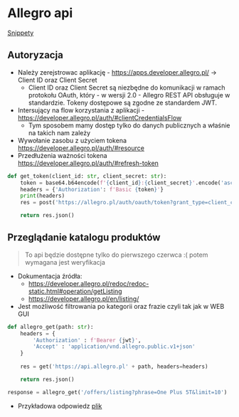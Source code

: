 # Allegro api

[Snippety](allegro_api.py)

## Autoryzacja
* Należy zerejstrowac aplikację - https://apps.developer.allegro.pl/ -> Client ID oraz Client Secret
  * Client ID oraz Client Secret są niezbędne do komunikacji w ramach protokołu OAuth, który - w wersji 2.0 - Allegro REST API obsługuje w standardzie. Tokeny dostępowe są zgodne ze standardem JWT.
* Intersujący na flow korzystania z aplikacji - https://developer.allegro.pl/auth/#clientCredentialsFlow
  * Tym sposobem mamy dostęp tylko do danych publicznych a właśnie na takich nam zależy
* Wywołanie zasobu z użyciem tokena https://developer.allegro.pl/auth/#resource
* Przedłużenia ważności tokena https://developer.allegro.pl/auth/#refresh-token
```python
def get_token(client_id: str, client_secret: str):
    token = base64.b64encode(f'{client_id}:{client_secret}'.encode('ascii')).decode('ascii')
    headers = {'Authorization': f'Basic {token}'}
    print(headers)
    res = post('https://allegro.pl/auth/oauth/token?grant_type=client_credentials', headers=headers)

    return res.json()
```
## Przeglądanie katalogu produktów
> To api będzie dostępne tylko do pierwszego czerwca :( potem wymagana jest weryfikacja
* Dokumentacja źródła:
  *  https://developer.allegro.pl/redoc/redoc-static.html#operation/getListing
  *  https://developer.allegro.pl/en/listing/
* Jest możliwość filtrowania po kategorii oraz frazie czyli tak jak w WEB GUI
```python
def allegro_get(path: str):
    headers = {
        'Authorization' : f'Bearer {jwt}',
        'Accept' : 'application/vnd.allegro.public.v1+json'
    }
    
    res = get('https://api.allegro.pl' + path, headers=headers)

    return res.json()

response = allegro_get('/offers/listing?phrase=One Plus 5T&limit=10')
```
* Przykładowa odpowiedz [plik](one_plus_5t_by_phrase.json)

